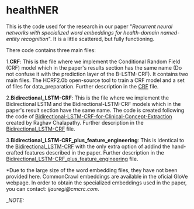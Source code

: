 # healthNER

This is the code used for the research in our paper "_Recurrent neural networks with specialized word embeddings for health-domain named-entity recognition_".
It is a little scattered, but fully functioning.

There code contains three main files:

1.__CRF__: This is the file where we implement the Conditional Random Field (CRF) model which in the paper's results section has the same name (Do not confuse it with the prediction layer of the B-LSTM-CRF). It contains two main files. The HCRF2.0b open-source tool to train a CRF model and a set of files for data_preparation. Further description in the [CRF] file.

2.__Bidirectional_LSTM-CRF__: This is the file where we implement the Bidirectional LSTM and the Bidirectional-LSTM-CRF models which in the paper's result section have the same name. The code is created following the code of [Bidirectional-LSTM-CRF-for-Clinical-Concept-Extraction] created by Raghav Chalapathy. Further description in the [Bidirectional_LSTM-CRF] file.

3.__Bidirectional_LSTM-CRF_plus_feature_engineering__: This is identical to the [Bidirectional_LSTM-CRF] with the only extra option of addind the hand-crafted features described in the paper. Further description in the [Bidirectional_LSTM-CRF_plus_feature_engineering] file.

*Due to the large size of the word embedding files, they have not been provided here. CommonCrawl embeddings are available in the oficial GloVe webpage. In order to obtain the specialized embeddings used in the paper, you can contact: _ijauregi@cmcrc.com_.

__NOTE:_ 


[CRF]: https://github.com/ijauregiCMCRC/healthNER/tree/master/CRF
[Bidirectional-LSTM-CRF-for-Clinical-Concept-Extraction]: https://github.com/raghavchalapathy/Bidirectional-LSTM-CRF-for-Clinical-Concept-Extraction
[Bidirectional_LSTM-CRF]: https://github.com/ijauregiCMCRC/healthNER/tree/master/Bidirectional_LSTM-CRF
[Bidirectional_LSTM-CRF_plus_feature_engineering]: https://github.com/ijauregiCMCRC/healthNER/tree/master/Bidirectional_LSTM-CRF_plus_feature_engineering
